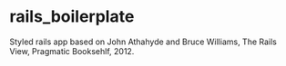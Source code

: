 rails_boilerplate
=================

Styled rails app based on John Athahyde and Bruce Williams, The Rails View, Pragmatic Booksehlf, 2012.